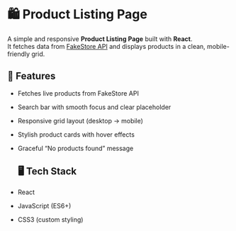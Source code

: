 # 🛍️ Product Listing Page

A simple and responsive **Product Listing Page** built with **React**.  
It fetches data from [FakeStore API](https://fakestoreapi.com/) and displays products in a clean, mobile-friendly grid.

## 🚀 Features
- Fetches live products from FakeStore API  
- Search bar with smooth focus and clear placeholder  
- Responsive grid layout (desktop  → mobile)  
- Stylish product cards with hover effects  
- Graceful “No products found” message

  ## 🖥️ Tech Stack
- React
- JavaScript (ES6+)
- CSS3 (custom styling)


